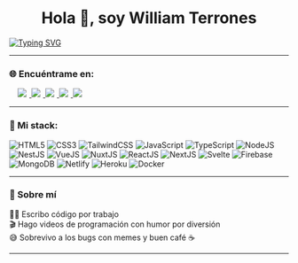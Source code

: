 <h1 align="center">Hola 👋, soy William Terrones</h1>

<a href="https://git.io/typing-svg">
  <img src="https://readme-typing-svg.demolab.com?font=Fira+Code&pause=1000&color=0AE98C&center=true&vCenter=true&width=800&lines=Desarrollador+Web+Full+Stack;Apasionado+por+el+código+y+la+tecnología;Creando+y+compartiendo+contenido+en+redes+por+puro+hobby" alt="Typing SVG" />
</a>

---

### 🌐 Encuéntrame en:

<a href="https://www.tiktok.com/@williamterronesdev" target="_blank">
  <img src="https://img.shields.io/badge/TikTok-%23000000.svg?style=for-the-badge&logo=tiktok&logoColor=white" style="margin-right: 5px;margin-left:15px" />
</a>
<a href="https://www.instagram.com/williamterronesdev/" target="_blank">
  <img src="https://img.shields.io/badge/Instagram-%23E4405F.svg?style=for-the-badge&logo=instagram&logoColor=white" style="margin-right: 5px;" />
</a>
<a href="https://www.linkedin.com/in/william-terrones-b48223185/" target="_blank">
  <img src="https://img.shields.io/badge/LinkedIn-%230077B5.svg?style=for-the-badge&logo=linkedin&logoColor=white" style="margin-right: 5px;" />
</a>
<a href="https://www.youtube.com/@williamterronesdev" target="_blank">
  <img src="https://img.shields.io/badge/YouTube-%23FF0000.svg?style=for-the-badge&logo=youtube&logoColor=white" style="margin-right: 5px;" />
</a>
<a href="https://vsco.co/williamterrones/" target="_blank">
  <img src="https://img.shields.io/badge/VSCO-black?style=for-the-badge&logo=vsco&logoColor=white" style="margin-right: 5px;" />
</a>


---

### 🚀 Mi stack:

![HTML5](https://img.shields.io/badge/html5-%23E34F26.svg?style=plastic&logo=html5&logoColor=white)
![CSS3](https://img.shields.io/badge/css3-%231572B6.svg?style=plastic&logo=css3&logoColor=white)
![TailwindCSS](https://img.shields.io/badge/tailwindcss-%2338B2AC.svg?style=plastic&logo=tailwind-css&logoColor=white)
![JavaScript](https://img.shields.io/badge/javascript-%23323330.svg?style=plastic&logo=javascript&logoColor=%23F7DF1E)
![TypeScript](https://img.shields.io/badge/typescript-%23007ACC.svg?style=plastic&logo=typescript&logoColor=white)
![NodeJS](https://img.shields.io/badge/node.js-6DA55F?style=plastic&logo=node.js&logoColor=white)
![NestJS](https://img.shields.io/badge/nestjs-E0234E.svg?style=plastic&logo=nestjs&logoColor=white)
![VueJS](https://img.shields.io/badge/vuejs-%2335495e.svg?style=plastic&logo=vue.js&logoColor=%234FC08D)
![NuxtJS](https://img.shields.io/badge/Nuxt-black?style=plastic&logo=nuxt.js&logoColor=white)
![ReactJS](https://img.shields.io/badge/react-%2320232a.svg?style=plastic&logo=react&logoColor=%2361DAFB)
![NextJS](https://img.shields.io/badge/next.js-black?style=plastic&logo=next.js&logoColor=white)
![Svelte](https://img.shields.io/badge/svelte-%23FF3E00.svg?style=plastic&logo=svelte&logoColor=white)
![Firebase](https://img.shields.io/badge/firebase-%23039BE5.svg?style=plastic&logo=firebase)
![MongoDB](https://img.shields.io/badge/mongodb-%234ea94b.svg?style=plastic&logo=mongodb&logoColor=white)
![Netlify](https://img.shields.io/badge/netlify-%23000000.svg?style=plastic&logo=netlify&logoColor=#00C7B7)
![Heroku](https://img.shields.io/badge/heroku-%23430098.svg?style=plastic&logo=heroku&logoColor=white)
![Docker](https://img.shields.io/badge/docker-%232496ED.svg?style=plastic&logo=docker&logoColor=white)

---

### 📌 Sobre mí

👨‍💻 Escribo código por trabajo  
🎬 Hago videos de programación con humor por diversión  
😅 Sobrevivo a los bugs con memes y buen café ☕  

---
